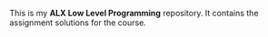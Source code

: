 This is my **ALX Low Level Programming** repository. It contains the assignment solutions for the course.
